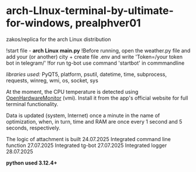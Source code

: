 

# arch-LInux-terminal-by-ultimate-for-windows, prealphver01

zakos/replica for the arch Linux distribution

!start file - **arch Linux main.py**
!Before running, open the weather.py file and add your (or another) city + create file .env and write 'Token=/your token bot in telegram/'
!for run tg-bot use command 'startbot' in commmandline

  
*libraries used:* PyQT5, platform, psutil, datetime, time, subprocess, requests, winreg, wmi, os, socket,  sys

At the moment, the CPU temperature is detected using [OpenHardwareMonitor](https://openhardwaremonitor.org/) (vmi). Install it from the app's official website for full terminal functionality.

Data is updated (system, Internet) once a minute in the name of optimization, when, in turn, time and RAM are once every 1 second and 5 seconds, respectively.

The logic of attachment is built 24.07.2025
Integrated command line function 27.07.2025
Integrated tg-bot 27.07.2025
Integrated logger 28.07.2025

**python used 3.12.4+**
